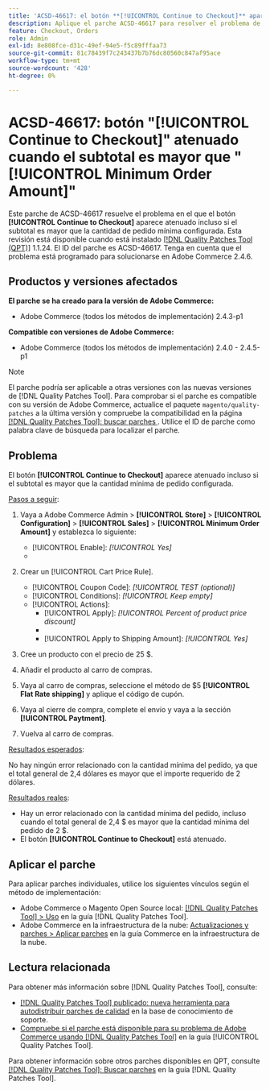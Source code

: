 ```yaml
---
title: 'ACSD-46617: el botón **[!UICONTROL Continue to Checkout]** aparece atenuado cuando el subtotal es mayor que la cantidad mínima de pedido configurada'
description: Aplique el parche ACSD-46617 para resolver el problema de Adobe Commerce donde el botón **[!UICONTROL Continue to Checkout]** aparece atenuado aunque el subtotal sea mayor que la cantidad mínima de pedido configurada.
feature: Checkout, Orders
role: Admin
exl-id: 8e808fce-d31c-49ef-94e5-f5c89fffaa73
source-git-commit: 81c78439f7c243437b7b76dc80560c847af95ace
workflow-type: tm+mt
source-wordcount: '428'
ht-degree: 0%

---
```


# ACSD-46617: botón &quot;[!UICONTROL Continue to Checkout]&quot; atenuado cuando el subtotal es mayor que &quot;[!UICONTROL Minimum Order Amount]&quot;

Este parche de ACSD-46617 resuelve el problema en el que el botón **[!UICONTROL Continue to Checkout]** aparece atenuado incluso si el subtotal es mayor que la cantidad de pedido mínima configurada. Esta revisión está disponible cuando está instalado [[!DNL Quality Patches Tool (QPT)]](https://experienceleague.adobe.com/en/docs/commerce-knowledge-base/kb/announcements/commerce-announcements/magento-quality-patches-released-new-tool-to-self-serve-quality-patches) 1.1.24. El ID del parche es ACSD-46617. Tenga en cuenta que el problema está programado para solucionarse en Adobe Commerce 2.4.6.

## Productos y versiones afectados

**El parche se ha creado para la versión de Adobe Commerce:**

* Adobe Commerce (todos los métodos de implementación) 2.4.3-p1

**Compatible con versiones de Adobe Commerce:**

* Adobe Commerce (todos los métodos de implementación) 2.4.0 - 2.4.5-p1

>[!NOTE]
>
>El parche podría ser aplicable a otras versiones con las nuevas versiones de [!DNL Quality Patches Tool]. Para comprobar si el parche es compatible con su versión de Adobe Commerce, actualice el paquete `magento/quality-patches` a la última versión y compruebe la compatibilidad en la página [[!DNL Quality Patches Tool]: buscar parches ](https://experienceleague.adobe.com/tools/commerce-quality-patches/index.html). Utilice el ID de parche como palabra clave de búsqueda para localizar el parche.

## Problema

El botón **[!UICONTROL Continue to Checkout]** aparece atenuado incluso si el subtotal es mayor que la cantidad mínima de pedido configurada.

<u>Pasos a seguir</u>:

1. Vaya a Adobe Commerce Admin > **[!UICONTROL Store]** > **[!UICONTROL Configuration]** > **[!UICONTROL Sales]** > **[!UICONTROL Minimum Order Amount]** y establezca lo siguiente:
   * [!UICONTROL Enable]: *[!UICONTROL Yes]*
   * 
     [!UICONTROL Minimum Amount]: *2*

1. Crear un [!UICONTROL Cart Price Rule].
   * [!UICONTROL Coupon Code]: *[!UICONTROL TEST (optional)]*
   * [!UICONTROL Conditions]: *[!UICONTROL Keep empty]*
   * [!UICONTROL Actions]:
      * [!UICONTROL Apply]: *[!UICONTROL Percent of product price discount]*
      * 
        [!UICONTROL Discount Amount]: *92*
      * [!UICONTROL Apply to Shipping Amount]: *[!UICONTROL Yes]*
1. Cree un producto con el precio de 25 $.
1. Añadir el producto al carro de compras.
1. Vaya al carro de compras, seleccione el método de $5 **[!UICONTROL Flat Rate shipping]** y aplique el código de cupón.
1. Vaya al cierre de compra, complete el envío y vaya a la sección **[!UICONTROL Paytment]**.
1. Vuelva al carro de compras.

<u>Resultados esperados</u>:

No hay ningún error relacionado con la cantidad mínima del pedido, ya que el total general de 2,4 dólares es mayor que el importe requerido de 2 dólares.

<u>Resultados reales</u>:

* Hay un error relacionado con la cantidad mínima del pedido, incluso cuando el total general de 2,4 $ es mayor que la cantidad mínima del pedido de 2 $.
* El botón **[!UICONTROL Continue to Checkout]** está atenuado.

## Aplicar el parche

Para aplicar parches individuales, utilice los siguientes vínculos según el método de implementación:

* Adobe Commerce o Magento Open Source local: [[!DNL Quality Patches Tool] > Uso](/help/tools/quality-patches-tool/usage.md) en la guía [!DNL Quality Patches Tool].
* Adobe Commerce en la infraestructura de la nube: [Actualizaciones y parches > Aplicar parches](https://experienceleague.adobe.com/docs/commerce-cloud-service/user-guide/develop/upgrade/apply-patches.html) en la guía Commerce en la infraestructura de la nube.

## Lectura relacionada

Para obtener más información sobre [!DNL Quality Patches Tool], consulte:

* [[!DNL Quality Patches Tool] publicado: nueva herramienta para autodistribuir parches de calidad](https://experienceleague.adobe.com/en/docs/commerce-knowledge-base/kb/announcements/commerce-announcements/magento-quality-patches-released-new-tool-to-self-serve-quality-patches) en la base de conocimiento de soporte.
* [Compruebe si el parche está disponible para su problema de Adobe Commerce usando [!DNL Quality Patches Tool]](/help/tools/quality-patches-tool/patches-available-in-qpt/check-patch-for-magento-issue-with-magento-quality-patches.md) en la guía [!UICONTROL Quality Patches Tool].


Para obtener información sobre otros parches disponibles en QPT, consulte [[!DNL Quality Patches Tool]: Buscar parches](https://experienceleague.adobe.com/tools/commerce-quality-patches/index.html) en la guía [!DNL Quality Patches Tool].
